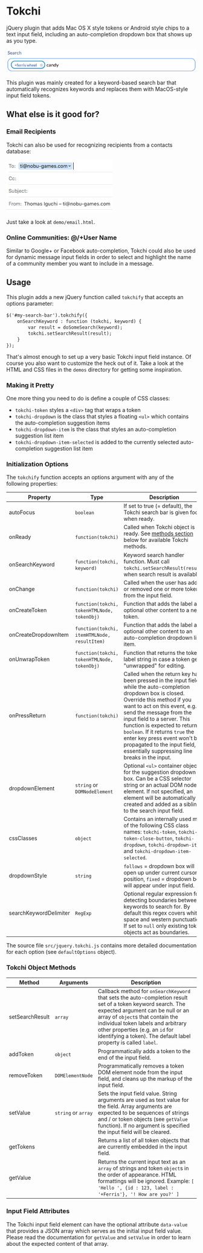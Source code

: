 # Tokchi
jQuery plugin that adds Mac OS X style tokens or Android style chips to a text input field, including
an auto-completion dropdown box that shows up as you type.

![Token example](wiki/token_example_1.png)

This plugin was mainly created for a keyword-based search bar that automatically
recognizes keywords and replaces them with MacOS-style input field tokens.

## What else is it good for?

### Email Recipients
Tokchi can also be used for recognizing recipients from a contacts database:

![Token example](wiki/token_example_2.png)

Just take a look at `demo/email.html`.

### Online Communities: @/+User Name
Similar to Google+ or Facebook auto-completion, Tokchi could also be used for dynamic message input fields in
order to select and highlight the name of a community member you want to include in a message.

## Usage
This plugin adds a new jQuery function called `tokchify` that accepts an options parameter:

```
$('#my-search-bar').tokchify({
    onSearchKeyword : function (tokchi, keyword) {
        var result = doSomeSearch(keyword);
        tokchi.setSearchResult(result);
    }
});
```

That's almost enough to set up a very basic Tokchi input field instance.
Of course you also want to customize the heck out of it.
Take a look at the HTML and CSS files in the `demos` directory for getting some inspiration.

### Making it Pretty
One more thing you need to do is define a couple of CSS classes:

- `tokchi-token` styles a `<div>` tag that wraps a token
- `tokchi-dropdown` is the class that styles a floating `<ul>` which contains the auto-completion suggestion items
- `tokchi-dropdown-item` is the class that styles an auto-completion suggestion list item
- `tokchi-dropdown-item-selected` is added to the currently selected auto-completion suggestion list item

### Initialization Options
The `tokchify` function accepts an options argument with any of the following properties:

| Property | Type | Description |
|----------|------|-------------|
| autoFocus | `boolean` | If set to true (= default), the Tokchi search bar is given focus when ready. |
| onReady | `function(tokchi)` | Called when Tokchi object is ready. See [methods section](#methods) below for available Tokchi methods. |
| onSearchKeyword | `function(tokchi, keyword)` | Keyword search handler function. Must call `tokchi.setSearchResult(result)` when search result is available. |
| onChange | `function(tokchi)` | Called when the user has added or removed one or more tokens from the input field. |
| onCreateToken | `function(tokchi, tokenHTMLNode, tokenObj)` | Function that adds the label and optional other content to a new token. |
| onCreateDropdownItem | `function(tokchi, itemHTMLNode, resultItem)` | Function that adds the label and optional other content to an auto-completion dropdown list item. |
| onUnwrapToken | `function(tokchi, tokenHTMLNode, tokenObj)` | Function that returns the token label string in case a token gets "unwrapped" for editing. |
| onPressReturn | `function(tokchi)` | Called when the return key has been pressed in the input field, while the auto-completion dropdown box is closed. Override this method if you want to act on this event, e.g. send the message from the input field to a server. This function is expected to return a `boolean`. If it returns `true` the enter key press event won't be propagated to the input field, essentially suppressing line breaks in the input. |
| dropdownElement | `string` or `DOMNodeElement` | Optional `<ul>` container object for the suggestion dropdown box. Can be a CSS selector string or an actual DOM node element. If not specified, an element will be automatically created and added as a sibling to the search input field. |
| cssClasses | `object` | Contains an internally used map of the following CSS class names: `tokchi-token`, `tokchi-token-close-button`, `tokchi-dropdown`, `tokchi-dropdown-item` and `tokchi-dropdown-item-selected`. |
| dropdownStyle | `string` |`follows` = dropdown box will open up under current cursor position, `fixed` = dropdown box will appear under input field. |
| searchKeywordDelimiter | `RegExp` | Optional regular expression for detecting boundaries between keywords to search for. By default this regex covers white-space and western punctuation. If set to `null` only existing token objects act as boundaries. |

The source file `src/jquery.tokchi.js` contains more detailed documentation for each option (see `defaultOptions` object).

### Tokchi Object Methods
<a name="methods"></a>

| Method | Arguments | Description |
|--------|-----------|-------------|
| setSearchResult | `array` | Callback method for `onSearchKeyword` that sets the auto-completion result set of a token keyword search. The expected argument can be null or an array of `object`s that contain the individual token labels and arbitrary other properties (e.g. an `id` for identifying a token). The default label property is called `label`. |
| addToken | `object` | Programmatically adds a token to the end of the input field. |
| removeToken | `DOMElementNode` | Programmatically removes a token DOM element node from the input field, and cleans up the markup of the input field.  |
| setValue | `string` or `array` | Sets the input field value. String arguments are used as text value for the field. Array arguments are expected to be sequences of strings and / or token objects (see `getValue` function). If no argument is specified the input field will be cleared. | 
| getTokens | | Returns a list of all token objects that are currently embedded in the input field. |
| getValue  | | Returns the current input text as an `array` of strings and token `object`s in the order of appearance. HTML formattings will be ignored. Example: `[ 'Hello ', {id : 123, label : '+Ferris'}, '! How are you?' ]` |

### Input Field Attributes
The Tokchi input field element can have the optional attribute `data-value` that provides a JSON array
which serves as the initial input field value. Please read the documentation for `getValue` and `setValue`
in order to learn about the expected content of that array.
